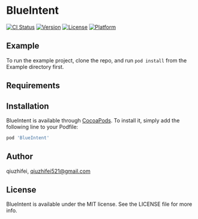 # BlueIntent

[![CI Status](https://img.shields.io/travis/qiuzhifei/BlueIntent.svg?style=flat)](https://travis-ci.org/qiuzhifei/BlueIntent)
[![Version](https://img.shields.io/cocoapods/v/BlueIntent.svg?style=flat)](https://cocoapods.org/pods/BlueIntent)
[![License](https://img.shields.io/cocoapods/l/BlueIntent.svg?style=flat)](https://cocoapods.org/pods/BlueIntent)
[![Platform](https://img.shields.io/cocoapods/p/BlueIntent.svg?style=flat)](https://cocoapods.org/pods/BlueIntent)

## Example

To run the example project, clone the repo, and run `pod install` from the Example directory first.

## Requirements

## Installation

BlueIntent is available through [CocoaPods](https://cocoapods.org). To install
it, simply add the following line to your Podfile:

```ruby
pod 'BlueIntent'
```

## Author

qiuzhifei, qiuzhifei521@gmail.com

## License

BlueIntent is available under the MIT license. See the LICENSE file for more info.
